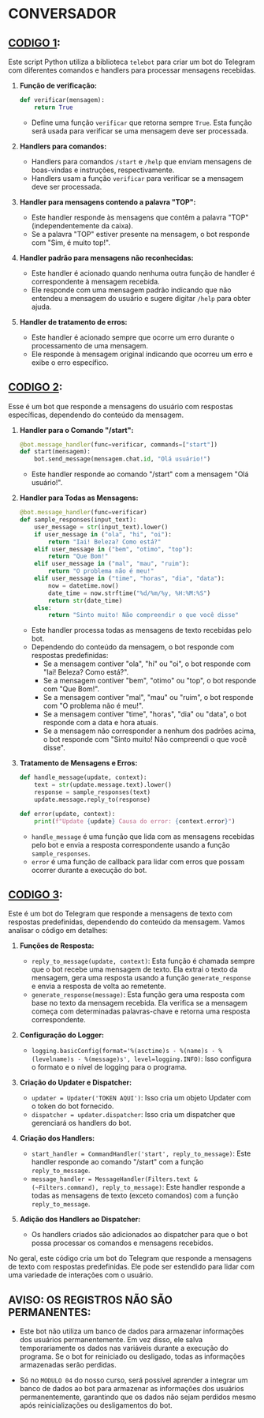 # CONVERSADOR
## [CODIGO 1](./CODIGOS/CODIGO_1.py):
Este script Python utiliza a biblioteca `telebot` para criar um bot do Telegram com diferentes comandos e handlers para processar mensagens recebidas.

1. **Função de verificação:**
   ```python
   def verificar(mensagem):
       return True
   ```
   - Define uma função `verificar` que retorna sempre `True`. Esta função será usada para verificar se uma mensagem deve ser processada.

2. **Handlers para comandos:**
   - Handlers para comandos `/start` e `/help` que enviam mensagens de boas-vindas e instruções, respectivamente.
   - Handlers usam a função `verificar` para verificar se a mensagem deve ser processada.

3. **Handler para mensagens contendo a palavra "TOP":**
   - Este handler responde às mensagens que contêm a palavra "TOP" (independentemente da caixa).
   - Se a palavra "TOP" estiver presente na mensagem, o bot responde com "Sim, é muito top!".

4. **Handler padrão para mensagens não reconhecidas:**
   - Este handler é acionado quando nenhuma outra função de handler é correspondente à mensagem recebida.
   - Ele responde com uma mensagem padrão indicando que não entendeu a mensagem do usuário e sugere digitar `/help` para obter ajuda.

5. **Handler de tratamento de erros:**
   - Este handler é acionado sempre que ocorre um erro durante o processamento de uma mensagem.
   - Ele responde à mensagem original indicando que ocorreu um erro e exibe o erro específico.

## [CODIGO 2](./CODIGOS/CODIGO_2.py):
Esse é um bot que responde a mensagens do usuário com respostas específicas, dependendo do conteúdo da mensagem. 

1. **Handler para o Comando "/start":**
   ```python
   @bot.message_handler(func=verificar, commands=["start"])
   def start(mensagem):
       bot.send_message(mensagem.chat.id, "Olá usuário!")
   ```
   - Este handler responde ao comando "/start" com a mensagem "Olá usuário!".

2. **Handler para Todas as Mensagens:**
   ```python
   @bot.message_handler(func=verificar)
   def sample_responses(input_text):
       user_message = str(input_text).lower()
       if user_message in ("ola", "hi", "oi"):
           return "Iai! Beleza? Como está?"
       elif user_message in ("bem", "otimo", "top"):
           return "Que Bom!"
       elif user_message in ("mal", "mau", "ruim"):
           return "O problema não é meu!"
       elif user_message in ("time", "horas", "dia", "data"):
           now = datetime.now()
           date_time = now.strftime("%d/%m/%y, %H:%M:%S")
           return str(date_time)
       else:
           return "Sinto muito! Não compreendir o que você disse"
   ```
   - Este handler processa todas as mensagens de texto recebidas pelo bot.
   - Dependendo do conteúdo da mensagem, o bot responde com respostas predefinidas:
     - Se a mensagem contiver "ola", "hi" ou "oi", o bot responde com "Iai! Beleza? Como está?".
     - Se a mensagem contiver "bem", "otimo" ou "top", o bot responde com "Que Bom!".
     - Se a mensagem contiver "mal", "mau" ou "ruim", o bot responde com "O problema não é meu!".
     - Se a mensagem contiver "time", "horas", "dia" ou "data", o bot responde com a data e hora atuais.
     - Se a mensagem não corresponder a nenhum dos padrões acima, o bot responde com "Sinto muito! Não compreendi o que você disse".

3. **Tratamento de Mensagens e Erros:**
   ```python
   def handle_message(update, context):
       text = str(update.message.text).lower()
       response = sample_responses(text)
       update.message.reply_to(response)

   def error(update, context):
       print(f"Update {update} Causa do error: {context.error}")
   ```
   - `handle_message` é uma função que lida com as mensagens recebidas pelo bot e envia a resposta correspondente usando a função `sample_responses`.
   - `error` é uma função de callback para lidar com erros que possam ocorrer durante a execução do bot.

## [CODIGO 3](./CODIGOS/CODIGO_3.py):
Este é um bot do Telegram que responde a mensagens de texto com respostas predefinidas, dependendo do conteúdo da mensagem. Vamos analisar o código em detalhes:

1. **Funções de Resposta:**
   - `reply_to_message(update, context)`: Esta função é chamada sempre que o bot recebe uma mensagem de texto. Ela extrai o texto da mensagem, gera uma resposta usando a função `generate_response` e envia a resposta de volta ao remetente.
   - `generate_response(message)`: Esta função gera uma resposta com base no texto da mensagem recebida. Ela verifica se a mensagem começa com determinadas palavras-chave e retorna uma resposta correspondente.

2. **Configuração do Logger:**
   - `logging.basicConfig(format='%(asctime)s - %(name)s - %(levelname)s - %(message)s', level=logging.INFO)`: Isso configura o formato e o nível de logging para o programa.

3. **Criação do Updater e Dispatcher:**
   - `updater = Updater('TOKEN AQUI')`: Isso cria um objeto Updater com o token do bot fornecido.
   - `dispatcher = updater.dispatcher`: Isso cria um dispatcher que gerenciará os handlers do bot.

4. **Criação dos Handlers:**
   - `start_handler = CommandHandler('start', reply_to_message)`: Este handler responde ao comando "/start" com a função `reply_to_message`.
   - `message_handler = MessageHandler(Filters.text & (~Filters.command), reply_to_message)`: Este handler responde a todas as mensagens de texto (exceto comandos) com a função `reply_to_message`.

5. **Adição dos Handlers ao Dispatcher:**
   - Os handlers criados são adicionados ao dispatcher para que o bot possa processar os comandos e mensagens recebidos.

No geral, este código cria um bot do Telegram que responde a mensagens de texto com respostas predefinidas. Ele pode ser estendido para lidar com uma variedade de interações com o usuário.

## AVISO: OS REGISTROS NÃO SÃO PERMANENTES:
- Este bot não utiliza um banco de dados para armazenar informações dos usuários permanentemente. Em vez disso, ele salva temporariamente os dados nas variáveis durante a execução do programa. Se o bot for reiniciado ou desligado, todas as informações armazenadas serão perdidas.

- Só no `MODULO 04` do nosso curso, será possível aprender a integrar um banco de dados ao bot para armazenar as informações dos usuários permanentemente, garantindo que os dados não sejam perdidos mesmo após reinicializações ou desligamentos do bot.

